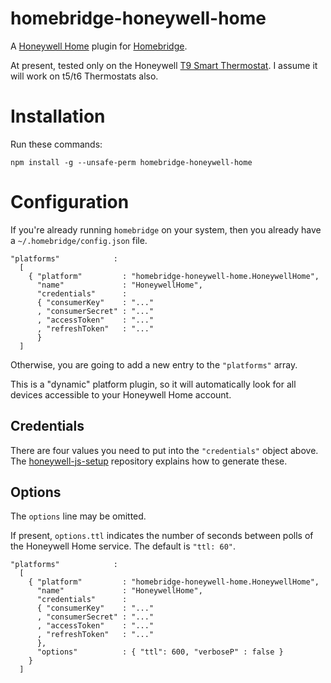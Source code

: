 # homebridge-honeywell-home
A [Honeywell Home](https://honeywellhome.com) plugin for [Homebridge](https://homebridge.io/).

At present,
tested only on the Honeywell [T9 Smart Thermostat](https://t9.honeywellhome.com/). I assume it will work on t5/t6 Thermostats also.

# Installation
Run these commands:

    npm install -g --unsafe-perm homebridge-honeywell-home

# Configuration
If you're already running `homebridge` on your system,
then you already have a `~/.homebridge/config.json` file.


    "platforms"            :
      [
        { "platform"         : "homebridge-honeywell-home.HoneywellHome",
          "name"             : "HoneywellHome",
          "credentials"      :
          { "consumerKey"    : "..."
          , "consumerSecret" : "..."
          , "accessToken"    : "..."
          , "refreshToken"   : "..."
          }
      ]


Otherwise,
you are going to add a new entry to the `"platforms"` array.

This is a "dynamic" platform plugin,
so it will automatically look for all devices accessible to your Honeywell Home account.

## Credentials
There are four values you need to put into the `"credentials"` object above.
The [honeywell-js-setup](https://github.com/d0n4v4nb3ck3r/honeywell-js-setup) repository explains how to generate these.

## Options
The `options` line may be omitted.

If present, `options.ttl` indicates the number of seconds between polls of the Honeywell Home service.
The default is `"ttl: 60"`.



    "platforms"            :
      [
        { "platform"         : "homebridge-honeywell-home.HoneywellHome",
          "name"             : "HoneywellHome",
          "credentials"      :
          { "consumerKey"    : "..."
          , "consumerSecret" : "..."
          , "accessToken"    : "..."
          , "refreshToken"   : "..."
          },
          "options"          : { "ttl": 600, "verboseP" : false }
        }
      ]
